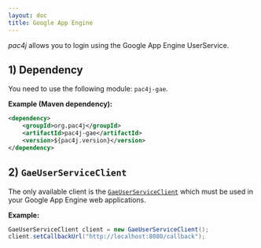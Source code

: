 ```yaml
---
layout: doc
title: Google App Engine
---
```


*pac4j* allows you to login using the Google App Engine UserService.

## 1) Dependency

You need to use the following module: `pac4j-gae`.

**Example (Maven dependency):**

```xml
<dependency>
    <groupId>org.pac4j</groupId>
    <artifactId>pac4j-gae</artifactId>
    <version>${pac4j.version}</version>
</dependency>
```

## 2) `GaeUserServiceClient`

The only available client is the [`GaeUserServiceClient`](https://github.com/pac4j/pac4j/blob/master/pac4j-gae/src/main/java/org/pac4j/gae/client/GaeUserServiceClient.java) which must be used in your Google App Engine web applications.

**Example:**

```java
GaeUserServiceClient client = new GaeUserServiceClient();
client.setCallbackUrl("http://localhost:8080/callback");
```
